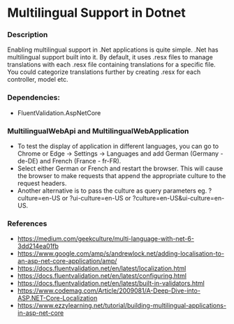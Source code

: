 # Multilingual Support in Dotnet

### Description

Enabling multilingual support in .Net applications is quite simple. .Net has multilingual support built into it. By default, it uses .resx files to manage translations with each .resx file containing translations for a specific file.
You could categorize translations further by creating .resx for each controller, model etc.

### Dependencies:

* FluentValidation.AspNetCore

### MultilingualWebApi and MultilingualWebApplication

* To test the display of application in different languages, you can go to Chrome or Edge -> Settings -> Languages and add German (Germany - de-DE) and French (France - fr-FR).
* Select either German or French and restart the browser. This will cause the browser to make requests that append the appropriate culture to the request headers.
* Another alternative is to pass the culture as query parameters eg. ?culture=en-US or ?ui-culture=en-US or ?culture=en-US&ui-culture=en-US.

### References

* https://medium.com/geekculture/multi-language-with-net-6-3dd214ea01fb
* https://www.google.com/amp/s/andrewlock.net/adding-localisation-to-an-asp-net-core-application/amp/
* https://docs.fluentvalidation.net/en/latest/localization.html
* https://docs.fluentvalidation.net/en/latest/configuring.html
* https://docs.fluentvalidation.net/en/latest/built-in-validators.html
* https://www.codemag.com/Article/2009081/A-Deep-Dive-into-ASP.NET-Core-Localization
* https://www.ezzylearning.net/tutorial/building-multilingual-applications-in-asp-net-core

